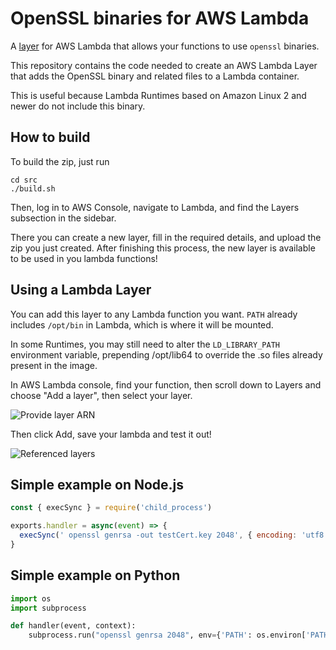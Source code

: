 # OpenSSL binaries for AWS Lambda

A [layer](https://aws.amazon.com/about-aws/whats-new/2018/11/aws-lambda-now-supports-custom-runtimes-and-layers/)
for AWS Lambda that allows your functions to use `openssl` binaries.

This repository contains the code needed to create an AWS Lambda Layer that
adds the OpenSSL binary and related files to a Lambda container.

This is useful because Lambda Runtimes based on Amazon Linux 2 and newer do not
include this binary.

## How to build

To build the zip, just run
```
cd src
./build.sh
```

Then, log in to AWS Console, navigate to Lambda, and find the Layers subsection
in the sidebar.

There you can create a new layer, fill in the required details, and upload the
zip you just created. After finishing this process, the new layer is available
to be used in you lambda functions!

## Using a Lambda Layer

You can add this layer to any Lambda function you want.
`PATH` already includes `/opt/bin` in Lambda, which is where it will be mounted.

In some Runtimes, you may still need to alter the `LD_LIBRARY_PATH` environment
variable, prepending /opt/lib64 to override the .so files already present in
the image.

In AWS Lambda console, find your function, then scroll down to Layers and
choose "Add a layer", then select your layer.

![Provide layer ARN](https://raw.githubusercontent.com/alexandredavi/openssl-lambda-layer/master/img/provide.PNG "Provide layer ARN screenshot")

Then click Add, save your lambda and test it out!

![Referenced layers](https://raw.githubusercontent.com/alexandredavi/openssl-lambda-layer/master/img/referenced.PNG "Referenced layer ARN screenshot")


## Simple example on Node.js

```js
const { execSync } = require('child_process')

exports.handler = async(event) => {
  execSync(' openssl genrsa -out testCert.key 2048', { encoding: 'utf8', stdio: 'inherit' })
}
```

## Simple example on Python

```python
import os
import subprocess

def handler(event, context):
    subprocess.run("openssl genrsa 2048", env={'PATH': os.environ['PATH']})
```

